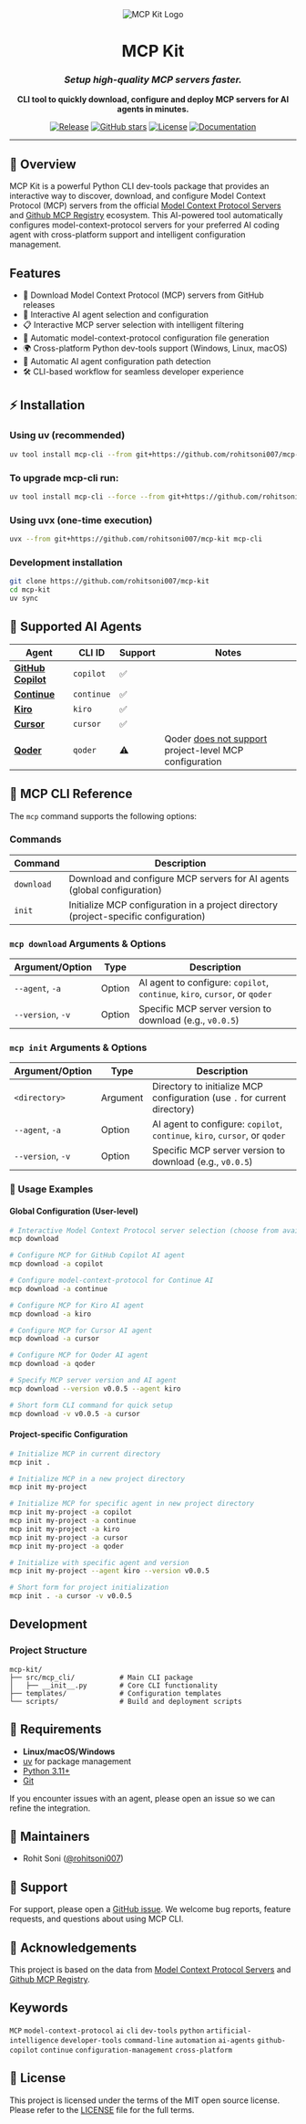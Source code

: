 <div align="center">
    <img src="./media/logo1.png" alt="MCP Kit Logo"/>
    <h1>MCP Kit</h1>
    <h3><em>Setup high-quality MCP servers faster.</em></h3>
</div>
<p align="center">
    <strong>CLI tool to quickly download, configure and deploy MCP servers for AI agents in minutes.</strong>
</p>
<p align="center">
    <a href="https://github.com/rohitsoni007/mcp-kit/actions/workflows/release.yml"><img src="https://github.com/rohitsoni007/mcp-kit/actions/workflows/release.yml/badge.svg" alt="Release"/></a>
    <a href="https://github.com/rohitsoni007/mcp-kit/stargazers"><img src="https://img.shields.io/github/stars/rohitsoni007/mcp-kit?style=social" alt="GitHub stars"/></a>
    <a href="https://github.com/rohitsoni007/mcp-kit/blob/main/LICENSE"><img src="https://img.shields.io/github/license/github/spec-kit" alt="License"/></a>
    <a href="https://github.com/rohitsoni007/mcp-kit/"><img src="https://img.shields.io/badge/docs-GitHub_Pages-blue" alt="Documentation"/></a>
</p>

---

## 🤔 Overview

MCP Kit is a powerful Python CLI dev-tools package that provides an interactive way to discover, download, and configure Model Context Protocol (MCP) servers from the official [Model Context Protocol Servers](https://github.com/modelcontextprotocol/servers) and [Github MCP Registry](https://github.com/mcp) ecosystem. This AI-powered tool automatically configures model-context-protocol servers for your preferred AI coding agent with cross-platform support and intelligent configuration management.

## Features

- 🚀 Download Model Context Protocol (MCP) servers from GitHub releases
- 🎯 Interactive AI agent selection and configuration
- 📋 Interactive MCP server selection with intelligent filtering
- 🔧 Automatic model-context-protocol configuration file generation
- 🌍 Cross-platform Python dev-tools support (Windows, Linux, macOS)
- 📁 Automatic AI agent configuration path detection
- 🛠️ CLI-based workflow for seamless developer experience

## ⚡ Installation

### Using uv (recommended)

```bash
uv tool install mcp-cli --from git+https://github.com/rohitsoni007/mcp-kit
```

### To upgrade mcp-cli run:
```bash
uv tool install mcp-cli --force --from git+https://github.com/rohitsoni007/mcp-kit
```

### Using uvx (one-time execution)

```bash
uvx --from git+https://github.com/rohitsoni007/mcp-kit mcp-cli
```

### Development installation

```bash
git clone https://github.com/rohitsoni007/mcp-kit
cd mcp-kit
uv sync
```


## 🤖 Supported AI Agents

| Agent | CLI ID | Support | Notes |
|-------|--------|---------|-------|
| **[GitHub Copilot](https://code.visualstudio.com)** | `copilot` | ✅ |  |
| **[Continue](https://github.com/continuedev/continue)** | `continue` | ✅ |  |
| **[Kiro](https://kiro.dev)** | `kiro` | ✅ |  |
| **[Cursor](https://cursor.sh)** | `cursor` | ✅ |  |
| **[Qoder](https://qoder.com)** | `qoder` | ⚠️ | Qoder [does not support](https://forum.qoder.com/t/project-specific-mcp-support/260) project-level MCP configuration |

## 🔧 MCP CLI Reference

The `mcp` command supports the following options:

### Commands

| Command     | Description                                                    |
|-------------|----------------------------------------------------------------|
| `download`  | Download and configure MCP servers for AI agents (global configuration) |
| `init`      | Initialize MCP configuration in a project directory (project-specific configuration) |

### `mcp download` Arguments & Options

| Argument/Option | Type     | Description                                                                  |
|-----------------|----------|------------------------------------------------------------------------------|
| `--agent`, `-a` | Option   | AI agent to configure: `copilot`, `continue`, `kiro`, `cursor`, or `qoder`  |
| `--version`, `-v` | Option | Specific MCP server version to download (e.g., `v0.0.5`)                   |

### `mcp init` Arguments & Options

| Argument/Option | Type     | Description                                                                  |
|-----------------|----------|------------------------------------------------------------------------------|
| `<directory>`   | Argument | Directory to initialize MCP configuration (use `.` for current directory)   |
| `--agent`, `-a` | Option   | AI agent to configure: `copilot`, `continue`, `kiro`, `cursor`, or `qoder`  |
| `--version`, `-v` | Option | Specific MCP server version to download (e.g., `v0.0.5`)                   |

### 🔧 Usage Examples

#### Global Configuration (User-level)

```bash
# Interactive Model Context Protocol server selection (choose from available AI agents)
mcp download

# Configure MCP for GitHub Copilot AI agent
mcp download -a copilot

# Configure model-context-protocol for Continue AI
mcp download -a continue

# Configure MCP for Kiro AI agent
mcp download -a kiro

# Configure MCP for Cursor AI agent
mcp download -a cursor

# Configure MCP for Qoder AI agent
mcp download -a qoder

# Specify MCP server version and AI agent
mcp download --version v0.0.5 --agent kiro

# Short form CLI command for quick setup
mcp download -v v0.0.5 -a cursor
```

#### Project-specific Configuration

```bash
# Initialize MCP in current directory
mcp init .

# Initialize MCP in a new project directory
mcp init my-project

# Initialize MCP for specific agent in new project directory
mcp init my-project -a copilot
mcp init my-project -a continue
mcp init my-project -a kiro
mcp init my-project -a cursor
mcp init my-project -a qoder

# Initialize with specific agent and version
mcp init my-project --agent kiro --version v0.0.5

# Short form for project initialization
mcp init . -a cursor -v v0.0.5

```


## Development

### Project Structure

```
mcp-kit/
├── src/mcp_cli/           # Main CLI package
│   ├── __init__.py        # Core CLI functionality
├── templates/             # Configuration templates
└── scripts/               # Build and deployment scripts
```

## 🔧 Requirements

- **Linux/macOS/Windows**
- [uv](https://docs.astral.sh/uv/) for package management
- [Python 3.11+](https://www.python.org/downloads/)
- [Git](https://git-scm.com/downloads)
  
 If you encounter issues with an agent, please open an issue so we can refine the integration.

## 👥 Maintainers

- Rohit Soni ([@rohitsoni007](https://github.com/rohitsoni007))

## 💬 Support

For support, please open a [GitHub issue](https://github.com/rohitsoni007/mcp-kit/issues/new). We welcome bug reports, feature requests, and questions about using MCP CLI.

## 🙏 Acknowledgements

This project is based on the data from [Model Context Protocol Servers](https://github.com/modelcontextprotocol/servers) and [Github MCP Registry](https://github.com/mcp).

## Keywords

`MCP` `model-context-protocol` `ai` `cli` `dev-tools` `python` `artificial-intelligence` `developer-tools` `command-line` `automation` `ai-agents` `github-copilot` `continue` `configuration-management` `cross-platform`

## 📄 License

This project is licensed under the terms of the MIT open source license. Please refer to the [LICENSE](./LICENSE) file for the full terms.
